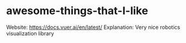 # awesome-things-that-I-like

Website: 
https://docs.vuer.ai/en/latest/
Explanation:
Very nice robotics visualization library
